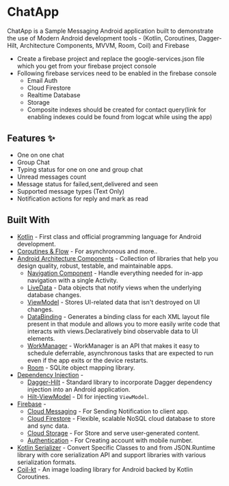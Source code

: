 # ChatApp
ChatApp is a Sample Messaging Android application built to demonstrate the use of Modern Android development tools - (Kotlin, Coroutines, Dagger-Hilt, Architecture Components, MVVM, Room, Coil) and Firebase

- Create a firebase project and replace the google-services.json file which you get from your firebase project console
- Following firebase services need to be enabled in the firebase console
  - Email Auth
  - Cloud Firestore
  - Realtime Database
  - Storage
  - Composite indexes should be created for contact query(link for enabling indexes could be found from logcat while using the app)

## Features ✨
- One on one chat
- Group Chat
- Typing status for one on one and group chat
- Unread messages count
- Message status for failed,sent,delivered and seen
- Supported message types (Text Only)
- Notification actions for reply and mark as read


## Built With 
- [Kotlin](https://kotlinlang.org/) - First class and official programming language for Android development.
- [Coroutines & Flow](https://kotlinlang.org/docs/reference/coroutines-overview.html) - For asynchronous and more..
- [Android Architecture Components](https://developer.android.com/topic/libraries/architecture) - Collection of libraries that help you design quality, robust, testable, and maintainable apps.
  - [Navigation Component](https://developer.android.com/guide/navigation/navigation-getting-started) - Handle everything needed for in-app navigation with a single Activity.
  - [LiveData](https://developer.android.com/topic/libraries/architecture/livedata) - Data objects that notify views when the underlying database changes.
  - [ViewModel](https://developer.android.com/topic/libraries/architecture/viewmodel) - Stores UI-related data that isn't destroyed on UI changes. 
  - [DataBinding](https://github.com/android/databinding-samples) - Generates a binding class for each XML layout file present in that module and allows you to more easily write code that interacts with views.Declaratively bind observable data to UI elements.
   - [WorkManager](https://developer.android.com/topic/libraries/architecture/workmanager) - WorkManager is an API that makes it easy to schedule deferrable, asynchronous tasks that are expected to run even if the app exits or the device restarts.
  - [Room](https://developer.android.com/topic/libraries/architecture/room) - SQLite object mapping library.
- [Dependency Injection](https://developer.android.com/training/dependency-injection) - 
  - [Dagger-Hilt](https://dagger.dev/hilt/) - Standard library to incorporate Dagger dependency injection into an Android application.
  - [Hilt-ViewModel](https://developer.android.com/training/dependency-injection/hilt-jetpack) - DI for injecting `ViewModel`.
- [Firebase](https://firebase.google.com/) - 
  - [Cloud Messaging](https://firebase.google.com/products/cloud-messaging) - For Sending Notification to client app.
  - [Cloud Firestore](https://firebase.google.com/docs/firestore) - Flexible, scalable NoSQL cloud database to store and sync data.
  - [Cloud Storage](https://firebase.google.com/docs/storage) - For Store and serve user-generated content.
  - [Authentication](https://firebase.google.com/docs/auth) - For Creating account with mobile number.
- [Kotlin Serializer](https://github.com/Kotlin/kotlinx.serialization) - Convert Specific Classes to and from JSON.Runtime library with core serialization API and support libraries with various serialization formats.
- [Coil-kt](https://coil-kt.github.io/coil/) - An image loading library for Android backed by Kotlin Coroutines.


